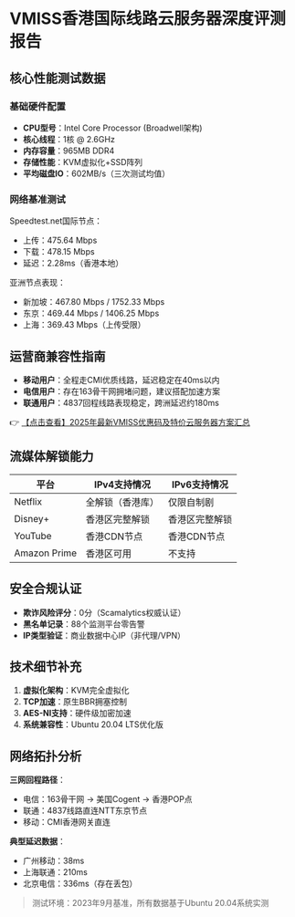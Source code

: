 # VMISS香港国际线路云服务器深度评测报告

## 核心性能测试数据

### 基础硬件配置
- **CPU型号**：Intel Core Processor (Broadwell架构)
- **核心线程**：1核 @ 2.6GHz
- **内存容量**：965MB DDR4
- **存储性能**：KVM虚拟化+SSD阵列
- **平均磁盘IO**：602MB/s（三次测试均值）

### 网络基准测试

Speedtest.net国际节点：
- 上传：475.64 Mbps
- 下载：478.15 Mbps 
- 延迟：2.28ms（香港本地）

亚洲节点表现：
- 新加坡：467.80 Mbps / 1752.33 Mbps
- 东京：469.44 Mbps / 1406.25 Mbps
- 上海：369.43 Mbps（上传受限）

## 运营商兼容性指南
- **移动用户**：全程走CMI优质线路，延迟稳定在40ms以内
- **电信用户**：存在163骨干网拥堵问题，建议搭配加速方案
- **联通用户**：4837回程线路表现稳定，跨洲延迟约180ms

👉 [【点击查看】2025年最新VMISS优惠码及特价云服务器方案汇总](https://bit.ly/Vmiss)

## 流媒体解锁能力
| 平台       | IPv4支持情况       | IPv6支持情况       |
|------------|--------------------|--------------------|
| Netflix    | 全解锁（香港库）   | 仅限自制剧         |
| Disney+    | 香港区完整解锁     | 香港区完整解锁     |
| YouTube    | 香港CDN节点        | 香港CDN节点        |
| Amazon Prime | 香港区可用        | 不支持             |

## 安全合规认证
- **欺诈风险评分**：0分（Scamalytics权威认证）
- **黑名单记录**：88个监测平台零告警
- **IP类型验证**：商业数据中心IP（非代理/VPN）

## 技术细节补充
1. **虚拟化架构**：KVM完全虚拟化
2. **TCP加速**：原生BBR拥塞控制
3. **AES-NI支持**：硬件级加密加速
4. **系统兼容性**：Ubuntu 20.04 LTS优化版

## 网络拓扑分析
**三网回程路径**：
- 电信：163骨干网 → 美国Cogent → 香港POP点
- 联通：4837线路直连NTT东京节点
- 移动：CMI香港网关直连

**典型延迟数据**：
- 广州移动：38ms
- 上海联通：210ms
- 北京电信：336ms（存在丢包）

> 测试环境：2023年9月基准，所有数据基于Ubuntu 20.04系统实测